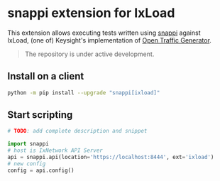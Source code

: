 # snappi extension for IxLoad

This extension allows executing tests written using [snappi](https://github.com/open-traffic-generator/snappi) against  
IxLoad, (one of) Keysight's implementation of [Open Traffic Generator](https://github.com/open-traffic-generator/models/releases).

> The repository is under active development.

## Install on a client

```sh
python -m pip install --upgrade "snappi[ixload]"
```

## Start scripting

```python
# TODO: add complete description and snippet

import snappi
# host is IxNetwork API Server
api = snappi.api(location='https://localhost:8444', ext='ixload')
# new config
config = api.config()
```

